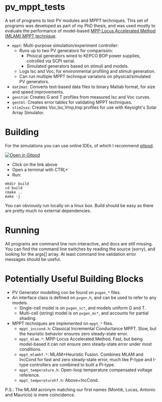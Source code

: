 # pv_mppt_tests

A set of programs to test PV modules and MPPT techniques. This set of programs was developed as part of my PhD thesis, and was used mostly to evaluate the performance of model-based [MPP-Locus Accelerated Method (MLAM) MPPT technique](https://ieeexplore.ieee.org/document/6220896).

* `mppt`: Multi-purpose simulation/experiment controller:
  * Runs up to two PV generators for comparision:
    * Phisical generators wired to KEPCO BOP power supplies, cotrolled via SCPI serial.
    * Simulated generators based on stimuli and models.
  * Logs Isc and Voc, for environmental profiling and stimuli generation.
  * Can run multiple MPPT technique variatons on physical/simulated PV generators.
* `dat2mat`: Converts text-based data files to binary Matlab format, for size and speed improvements.
* `genstim`: Creates G and T profiles from measured Isc and Voc curves.
* `gentbl`: Creates error tables for validating MPPT techniques.
* `stim2sas`: Creates Voc,Isc,Vmp,Imp profiles for use with Keysight's Solar Array Simulator.

# Building

For the simulations you can use online IDEs, of which I recommend [gitpod](gitpod.io).

[![Open in Gitpod](https://gitpod.io/button/open-in-gitpod.svg)](gitpod.io#github.com/lhartmann/pv_mppt_tests)

* Click on the link above
* Open a terminal with CTRL+`
* Run:
```
mkdir build
cd build
cmake ..
make -j
```

You can obviously run locally on a linux box. Build should be easy as there are pretty much no external dependencies.

# Running

All programs are command line non-interactive, and docs are still missing. You can find the command line switches by reading the source (sorry), and looking for the args[] array. At least command line validation error messages should be useful.

# Potentially Useful Building Blocks

* PV Generator modelling con be found on `pvgen_*` files.
* An interface class is defined on `pvgen.h`, and can be used to refer to any models.
  * Single-cell model is on `pvgen_sc*`, and models uniform G and T.
  * Multi-cell (string) model is on `pvgen_mc*`, and accounts for partial shading.
* MPPT techniques are implemented on `mppt_*` files.
  * `mppt_inccond.h`: Classical Incremental Conductance MPPT. Slow, but the heuristic behavior ensures zero steady-state error.
  * `mppt_mlam.*`: MPP-Locus Accelerated Method. Fast, but being model-based it can not ensure zero steady-state error under most conditions.
  * `mppt_mlamhf.*`: MLAM+Heuristic Fusion. Combines MLAM and IncCond for fast and zero steady-state error, much like P-type and I-type controllers are combined to built a PI-type.
  * `mppt_temperature.h`: Open-loop temperature compensated voltage reference.
  * `mppt_temperaturehf.h`: Above+IncCond.

P.S.: The MLAM acronym matching our first names (Montiê, Lucas, Antonio and Maurício) is mere coincidence.
